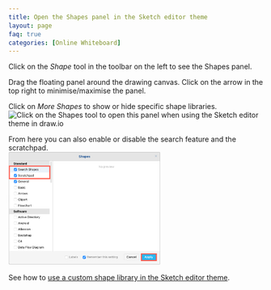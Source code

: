 ```yaml
---
title: Open the Shapes panel in the Sketch editor theme
layout: page
faq: true
categories: [Online Whiteboard]
---
```


Click on the _Shape_ tool in the toolbar on the left to see the Shapes panel.

Drag the floating panel around the drawing canvas. Click on the arrow in the top right to minimise/maximise the panel.

Click on _More Shapes_ to show or hide specific shape libraries. 
<br /><img src="/assets/img/blog/online-whiteboard-shape-libraries.png" style="width=100%;max-width:500px;height:auto;" alt="Click on the Shapes tool to open this panel when using the Sketch editor theme in draw.io">

From here you can also enable or disable the search feature and the scratchpad.
<br /><img src="/assets/img/blog/more-shapes-search-scratchpad.png" style="width=100%;max-width:300px;height:auto;" alt="Show or hide the search and scratchpad features in the Shapes panel">

See how to [use a custom shape library in the Sketch editor theme](/doc/faq/custom-library-online-whiteboard.html).